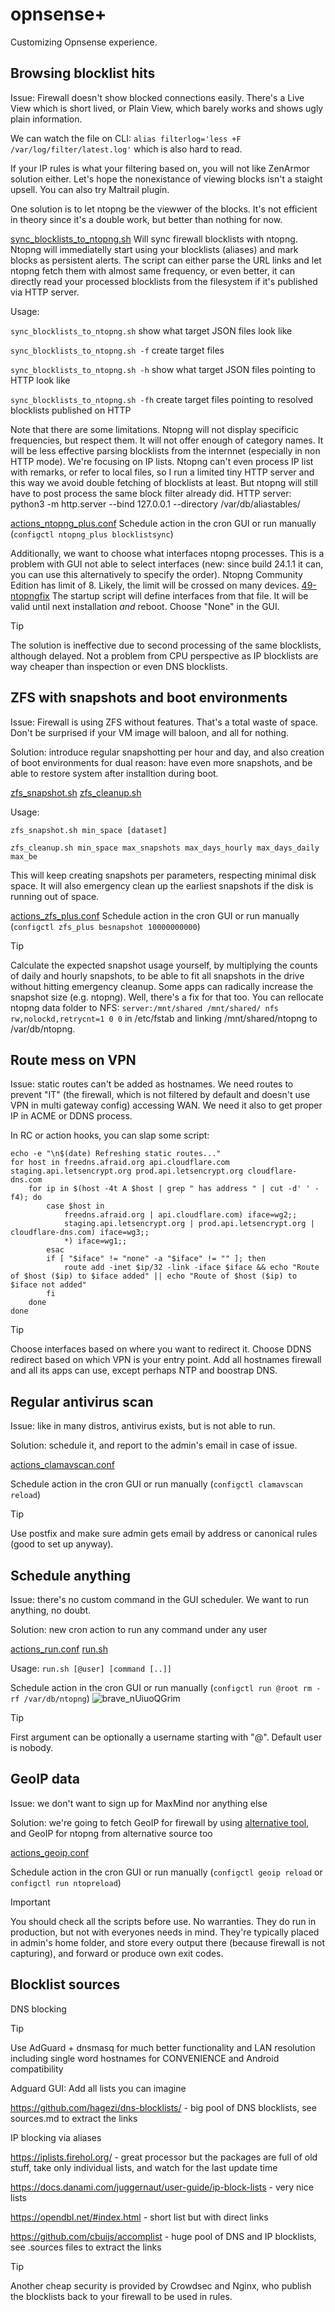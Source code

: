 # opnsense+

Customizing Opnsense experience.

## Browsing blocklist hits

Issue: Firewall doesn't show blocked connections easily. There's a Live View which is short lived, or Plain View, which barely works and shows ugly plain information.

We can watch the file on CLI:
`alias filterlog='less +F /var/log/filter/latest.log'`
which is also hard to read.

If your IP rules is what your filtering based on, you will not like ZenArmor solution either. Let's hope the nonexistance of viewing blocks isn't a staight upsell. You can also try Maltrail plugin.

One solution is to let ntopng be the viewwer of the blocks. It's not efficient in theory since it's a double work, but better than nothing for now.

[sync_blocklists_to_ntopng.sh](sync_blocklists_to_ntopng.sh)
Will sync firewall blocklists with ntopng. Ntopng will immediatelly start using your blocklists (aliases) and mark blocks as persistent alerts. The script can either parse the URL links and let ntopng fetch them with almost same frequency, or even better, it can directly read your processed blocklists from the filesystem if it's published via HTTP server.

Usage:

`sync_blocklists_to_ntopng.sh`
show what target JSON files look like

`sync_blocklists_to_ntopng.sh -f`
create target files

`sync_blocklists_to_ntopng.sh -h`
show what target JSON files pointing to HTTP look like

`sync_blocklists_to_ntopng.sh -fh`
create target files pointing to resolved blocklists published on HTTP

Note that there are some limitations. Ntopng will not display specificic frequencies, but respect them. It will not offer enough of category names. It will be less effective parsing blocklists from the internnet (especially in non HTTP mode). We're focusing on IP lists. Ntopng can't even process IP list with remarks, or refer to local files, so I run a limited tiny HTTP server and this way we avoid double fetching of blocklists at least. But ntopng will still have to post process the same block filter already did. HTTP server:
python3 -m http.server --bind 127.0.0.1 --directory /var/db/aliastables/

[actions_ntopng_plus.conf](actions_ntopng_plus.conf)
Schedule action in the cron GUI or run manually (`configctl ntopng_plus blocklistsync`)

Additionally, we want to choose what interfaces ntopng processes. This is a problem with GUI not able to select interfaces (new: since build 24.1.1 it can, you can use this alternatively to specify the order). Ntopng Community Edition has limit of 8. Likely, the limit will be crossed on many devices.
[49-ntopngfix](49-ntopngfix)
The startup script will define interfaces from that file. It will be valid until next installation _and_ reboot. Choose "None" in the GUI.

> [!TIP]
> The solution is ineffective due to second processing of the same blocklists, although delayed. Not a problem from CPU perspective as IP blocklists are way cheaper than inspection or even DNS blocklists.

## ZFS with snapshots and boot environments

Issue: Firewall is using ZFS without features. That's a total waste of space. Don't be surprised if your VM image will baloon, and all for nothing.

Solution: introduce regular snapshotting per hour and day, and also creation of boot environments for dual reason: have even more snapshots, and be able to restore system after installtion during boot.

[zfs_snapshot.sh](zfs_snapshot.sh) [zfs_cleanup.sh](zfs_cleanup.sh)

Usage:

`zfs_snapshot.sh min_space [dataset]`

`zfs_cleanup.sh min_space max_snapshots max_days_hourly max_days_daily max_be`

This will keep creating snapshots per parameters, respecting minimal disk space. It will also emergency clean up the earliest snapshots if the disk is running out of space.

[actions_zfs_plus.conf](actions_zfs_plus.conf)
Schedule action in the cron GUI or run manually (`configctl zfs_plus besnapshot 10000000000`)

> [!TIP]
> Calculate the expected snapshot usage yourself, by multiplying the counts of daily and hourly snapshots, to be able to fit all snapshots in the drive without hitting emergency cleanup. Some apps can radically increase the snapshot size (e.g. ntopng). Well, there's a fix for that too. You can rellocate ntopng data folder to NFS: `server:/mnt/shared /mnt/shared/ nfs rw,nolockd,retrycnt=1 0 0` in /etc/fstab and linking /mnt/shared/ntopng to /var/db/ntopng.

## Route mess on VPN

Issue: static routes can't be added as hostnames. We need routes to prevent "IT" (the firewall, which is not filtered by default and doesn't use VPN in multi gateway config) accessing WAN. We need it also to get proper IP in ACME or DDNS process.

In RC or action hooks, you can slap some script:
```
echo -e "\n$(date) Refreshing static routes..."
for host in freedns.afraid.org api.cloudflare.com staging.api.letsencrypt.org prod.api.letsencrypt.org cloudflare-dns.com 
    for ip in $(host -4t A $host | grep " has address " | cut -d' ' -f4); do
        case $host in
            freedns.afraid.org | api.cloudflare.com) iface=wg2;;
            staging.api.letsencrypt.org | prod.api.letsencrypt.org | cloudflare-dns.com) iface=wg3;;
            *) iface=wg1;;
        esac
        if [ "$iface" != "none" -a "$iface" != "" ]; then
            route add -inet $ip/32 -link -iface $iface && echo "Route of $host ($ip) to $iface added" || echo "Route of $host ($ip) to $iface not added"
        fi
    done
done
```

> [!TIP]
> Choose interfaces based on where you want to redirect it. Choose DDNS redirect based on which VPN is your entry point. Add all hostnames firewall and all its apps can use, except perhaps NTP and boostrap DNS.

## Regular antivirus scan

Issue: like in many distros, antivirus exists, but is not able to run. 

Solution: schedule it, and report to the admin's email in case of issue.

[actions_clamavscan.conf](actions_clamavscan.conf)

Schedule action in the cron GUI or run manually (`configctl clamavscan reload`)

> [!TIP]
> Use postfix and make sure admin gets email by address or canonical rules (good to set up anyway).

## Schedule anything

Issue: there's no custom command in the GUI scheduler. We want to run anything, no doubt.

Solution: new cron action to run any command under any user

[actions_run.conf](actions_run.conf) [run.sh](run.sh)

Usage: `run.sh [@user] [command [..]]`

Schedule action in the cron GUI or run manually (`configctl run @root rm -rf /var/db/ntopng`)
![brave_nUiuoQGrim](https://github.com/gitthangbaby/opnsense/assets/57070151/8fc55f44-7e18-4ac9-9833-042d622432ea)

> [!TIP]
> First argument can be optionally a username starting with "@". Default user is nobody.

## GeoIP data

Issue: we don't want to sign up for MaxMind nor anything else

Solution: we're going to fetch GeoIP for firewall by using [alternative tool](https://github.com/cnbatch/GeoIP-Update-for-OPNsense), and GeoIP for ntopng from alternative source too

[actions_geoip.conf](actions_geoip.conf)

Schedule action in the cron GUI or run manually (`configctl geoip reload` or `configctl run ntopreload`)

> [!IMPORTANT]
> You should check all the scripts before use. No warranties. They do run in production, but not with everyones needs in mind. They're typically placed in admin's home folder, and store every output there (because firewall is not capturing), and forward or produce own exit codes.

## Blocklist sources

DNS blocking

> [!TIP]
> Use AdGuard + dnsmasq for much better functionality and LAN resolution including single word hostnames for CONVENIENCE and Android compatibility

Adguard GUI: Add all lists you can imagine

https://github.com/hagezi/dns-blocklists/ - big pool of DNS blocklists, see sources.md to extract the links

IP blocking via aliases

https://iplists.firehol.org/ - great processor but the packages are full of old stuff, take only individual lists, and watch for the last update time

https://docs.danami.com/juggernaut/user-guide/ip-block-lists - very nice lists

https://opendbl.net/#index.html - short list but with direct links

https://github.com/cbuijs/accomplist - huge pool of DNS and IP blocklists, see .sources files to extract the links

> [!TIP]
> Another cheap security is provided by Crowdsec and Nginx, who publish the blocklists back to your firewall to be used in rules.
